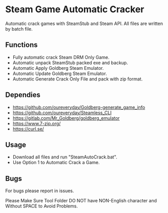 # Steam Game Automatic Cracker 

Automatic crack games with SteamStub and Steam API. 
All files are written by batch file. 

## Functions 

 * Fully automatic crack Steam DRM Only Game. 
 * Automatic unpack SteamStub packed exe and backup. 
 * Automatic Apply Goldberg Steam Emulator. 
 * Automatic Update Goldberg Steam Emulator. 
 * Automatic Generate Crack Only File and pack with zip format. 

## Dependies 
 * https://github.com/oureveryday/Goldberg-generate_game_info 
 * https://github.com/oureveryday/Steamless_CLI 
 * https://gitlab.com/Mr_Goldberg/goldberg_emulator 
 * https://www.7-zip.org/ 
 * https://curl.se/

## Usage 
 * Download all files and run "SteamAutoCrack.bat". 
 * Use Option 1 to Automatic Crack a Game. 

## Bugs 
For bugs please report in issues. 

Please Make Sure Tool Folder DO NOT have NON-English character and Without SPACE to Avoid Problems.